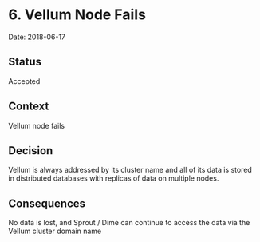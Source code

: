 # 6. Vellum Node Fails

Date: 2018-06-17

## Status

Accepted

## Context

Vellum node fails

## Decision

Vellum is always addressed by its cluster name and all of its data is stored in distributed databases with replicas of data on multiple nodes.

## Consequences

No data is lost, and Sprout / Dime can continue to access the data via the Vellum cluster domain name

